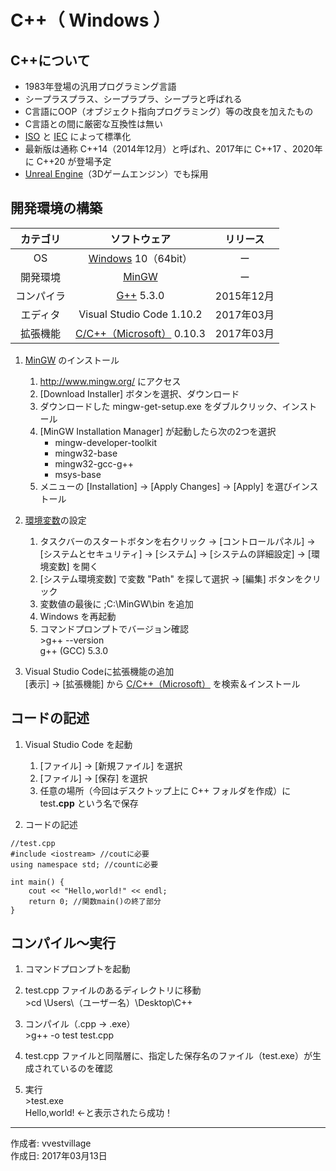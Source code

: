 # C++（ Windows ）

## C++について

* 1983年登場の汎用プログラミング言語
* シープラスプラス、シープラプラ、シープラと呼ばれる
* C言語にOOP（オブジェクト指向プログラミング）等の改良を加えたもの
* C言語との間に厳密な互換性は無い
* [ISO](http://bit.ly/1VLZ5lB) と [IEC](http://bit.ly/1InYqMk) によって標準化
* 最新版は通称 C++14（2014年12月）と呼ばれ、2017年に C++17 、2020年に C++20 が登場予定
* [Unreal Engine](https://ja.m.wikipedia.org/wiki/Unreal_Engine)（3Dゲームエンジン）でも採用

## 開発環境の構築

|カテゴリ|ソフトウェア|リリース|
|:--:|:--:|:--:|
|OS|[Windows](https://ja.wikipedia.org/wiki/Microsoft_Windows) 10（64bit）|ー|
|開発環境|[MinGW](https://ja.wikipedia.org/wiki/MinGW) |ー|
|コンパイラ|[G++](http://bit.ly/2kOadCN) 5.3.0 |2015年12月|
|エディタ|Visual Studio Code 1.10.2|2017年03月|
|拡張機能|[C/C++（Microsoft）](http://bit.ly/2mughye) 0.10.3|2017年03月|

1. [MinGW](https://ja.wikipedia.org/wiki/MinGW) のインストール  
    1. http://www.mingw.org/ にアクセス
    1. [Download Installer] ボタンを選択、ダウンロード
    1. ダウンロードした mingw-get-setup.exe をダブルクリック、インストール
    1. [MinGW Installation Manager] が起動したら次の2つを選択  
        * mingw-developer-toolkit
        * mingw32-base
        * mingw32-gcc-g++
        * msys-base
    1. メニューの [Installation] → [Apply Changes] → [Apply] を選びインストール

1. [環境変数](http://bit.ly/2lCIAgK)の設定  
    1. タスクバーのスタートボタンを右クリック → [コントロールパネル] → [システムとセキュリティ] → [システム] → [システムの詳細設定] → [環境変数] を開く
    1. [システム環境変数] で変数 "Path" を探して選択 → [編集] ボタンをクリック
    1. 変数値の最後に ;C:\MinGW\bin を追加
    1. Windows を再起動
    1. コマンドプロンプトでバージョン確認  
        \>g++  --version  
        g++ (GCC) 5.3.0

1. Visual Studio Codeに拡張機能の追加  
    [表示] → [拡張機能] から [C/C++（Microsoft）](http://bit.ly/2mughye) を検索＆インストール

## コードの記述

1. Visual Studio Code を起動
    1. [ファイル] → [新規ファイル] を選択
    1. [ファイル] → [保存] を選択
    1. 任意の場所（今回はデスクトップ上に C++ フォルダを作成）に test<b>.cpp</b> という名で保存

1. コードの記述
```
//test.cpp
#include <iostream> //coutに必要
using namespace std; //countに必要

int main() {
    cout << "Hello,world!" << endl;
    return 0; //関数main()の終了部分
}
```

## コンパイル〜実行

1. コマンドプロンプトを起動

1. test.cpp ファイルのあるディレクトリに移動  
\>cd \Users\（ユーザー名）\Desktop\C++

1. コンパイル（.cpp → .exe）  
\>g++ -o test test.cpp

1. test.cpp ファイルと同階層に、指定した保存名のファイル（test.exe）が生成されているのを確認

1. 実行  
\>test.exe  
Hello,world! ←と表示されたら成功！

***
作成者: vvestvillage  
作成日: 2017年03月13日
